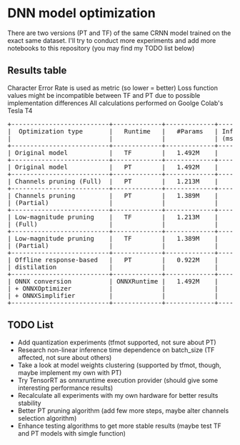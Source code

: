 # DNN model optimization

There are two versions (PT and TF) of the same CRNN model trained on the exact same dataset.
I'll try to conduct more experiments and add more notebooks to this repository (you may find my TODO list below)

## Results table
Character Error Rate is used as metric (so lower = better)
Loss function values might be incompatible between TF and PT due to possible implementation differences
All calculations performed on Goolge Colab's Tesla T4
<pre>
+--------------------------+-------------+-------------+-----------------+------------+---------------+-------------------------+
|  Optimization type       |   Runtime   |   #Params   | Inference time  | Loss value | Metric value  | Saved model size (KB)   |
|                          |             |             | (ms per batch)  |            |               |                         |
+--------------------------+-------------+-------------+-----------------+------------+---------------+-------------------------+
| Original model           |   TF        |   1.492M    |     53.708      |  0.293844  |   0.002215    |       17_623 (h5)       |
+--------------------------+-------------+-------------+-----------------+------------+---------------+-------------------------+
| Original model           |   PT        |   1.492M    |     3.886       |  14.04322  |   0.049891    |  5849 (state dict .pt)  |
+--------------------------+-------------+-------------+-----------------+------------+---------------+-------------------------+
| Channels pruning (Full)  |   PT        |   1.213M    |     3.432       |  14.10033  |   0.050777    |           ????          |
+--------------------------+-------------+-------------+-----------------+------------+---------------+-------------------------+
| Channels pruning         |   PT        |   1.389M    |     3.161       |  14.0428   |   0.049154    |  5694 (state dict .pt)  |
| (Partial)                |             |             |                 |            |               |                         |
+--------------------------+-------------+-------------+-----------------+------------+---------------+-------------------------+
| Low-magnitude pruning    |   TF        |   1.213M    |     41.095      |  0.478418  |   0.009486    |           ????          |
| (Full)                   |             |             |                 |            |               |                         |
+--------------------------+-------------+-------------+-----------------+------------+---------------+-------------------------+
| Low-magnitude pruning    |   TF        |   1.389M    |     42.377      |  0.348688  |   0.007657    |           ????          |
| (Partial)                |             |             |                 |            |               |                         |
+--------------------------+-------------+-------------+-----------------+------------+---------------+-------------------------+
| Offline response-based   |   PT        |   0.922M    |     2.026       |  14.102808 |   0.057071    |  3779 (state dict .pt)  |
| distilation              |             |             |                 |            |               |                         |
+--------------------------+-------------+-------------+-----------------+------------+---------------+-------------------------+
| ONNX conversion          | ONNXRuntime |   1.492M    |     8.122       |  0.611737  |   0.047295    |           5849          |
| + ONNXOptimizer          |             |             |                 |            |               |                         |
| + ONNXSimplifier         |             |             |                 |            |               |                         |
+--------------------------+-------------+-------------+-----------------+------------+---------------+-------------------------+
</pre>

## TODO List

* Add quantization experiments (tfmot supported, not sure about PT)
* Research non-linear inference time dependence on batch_size (TF affected, not sure about others)
* Take a look at model weights clustering (supported by tfmot, though, maybe implement my own with PT)
* Try TensorRT as onnxruntime execution provider (should give some interesting performance results)
* Recalculate all experiments with my own hardware for better results stability
* Better PT pruning algorithm (add few more steps, maybe alter channels selection algorithm)
* Enhance testing algorithms to get more stable results (maybe test TF and PT models with simgle function)
